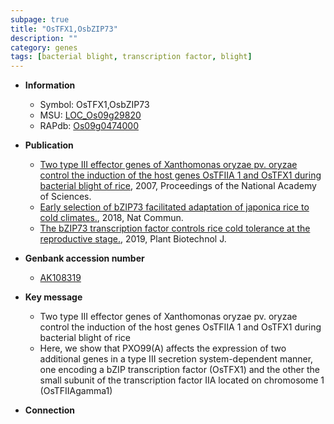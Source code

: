 ```yaml
---
subpage: true
title: "OsTFX1,OsbZIP73"
description: ""
category: genes
tags: [bacterial blight, transcription factor, blight]
---
```


* **Information**  
    + Symbol: OsTFX1,OsbZIP73  
    + MSU: [LOC_Os09g29820](http://rice.plantbiology.msu.edu/cgi-bin/ORF_infopage.cgi?orf=LOC_Os09g29820)  
    + RAPdb: [Os09g0474000](http://rapdb.dna.affrc.go.jp/viewer/gbrowse_details/irgsp1?name=Os09g0474000)  

* **Publication**  
    + [Two type III effector genes of Xanthomonas oryzae pv. oryzae control the induction of the host genes OsTFIIA 1 and OsTFX1 during bacterial blight of rice](http://www.ncbi.nlm.nih.gov/pubmed?term=Two+type+III+effector+genes+of+Xanthomonas+oryzae+pv.+oryzae+control+the+induction+of+the+host+genes+OsTFIIA 1+and+OsTFX1+during+bacterial+blight+of+rice%5BTitle%5D), 2007, Proceedings of the National Academy of Sciences.
    + [Early selection of bZIP73 facilitated adaptation of japonica rice to cold climates.](http://www.ncbi.nlm.nih.gov/pubmed?term=Early+selection+of+bZIP73+facilitated+adaptation+of+japonica+rice+to+cold+climates.%5BTitle%5D), 2018, Nat Commun.
    + [The bZIP73 transcription factor controls rice cold tolerance at the reproductive stage.](http://www.ncbi.nlm.nih.gov/pubmed?term=The+bZIP73+transcription+factor+controls+rice+cold+tolerance+at+the+reproductive+stage.%5BTitle%5D), 2019, Plant Biotechnol J.

* **Genbank accession number**  
    + [AK108319](http://www.ncbi.nlm.nih.gov/nuccore/AK108319)

* **Key message**  
    + Two type III effector genes of Xanthomonas oryzae pv. oryzae control the induction of the host genes OsTFIIA 1 and OsTFX1 during bacterial blight of rice
    + Here, we show that PXO99(A) affects the expression of two additional genes in a type III secretion system-dependent manner, one encoding a bZIP transcription factor (OsTFX1) and the other the small subunit of the transcription factor IIA located on chromosome 1 (OsTFIIAgamma1)

* **Connection**  



